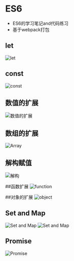 # ES6    
* ES6的学习笔记and代码练习     
* 基于webpack打包

## let     

![let](https://github.com/SimplyWenjing/ES6/blob/master/Note/let.jpg)    

## const
![const](https://github.com/SimplyWenjing/ES6/blob/master/Note/const.jpg)

## 数值的扩展    
![数值的扩展](https://github.com/SimplyWenjing/ES6/blob/master/Note/number.jpg)

## 数组的扩展
![Array](https://github.com/SimplyWenjing/ES6/blob/master/Note/Array.jpg)

## 解构赋值
![解构](https://github.com/SimplyWenjing/ES6/blob/master/Note/jiegou.jpg)

##函数扩展
![function](https://github.com/SimplyWenjing/ES6/blob/master/Note/function.jpg)

##对象的扩展
![object](https://github.com/SimplyWenjing/ES6/blob/master/Note/object.jpg)

## Set and Map
![Set and Map](https://github.com/SimplyWenjing/ES6/blob/master/Note/set.jpg)
![Set and Map](https://github.com/SimplyWenjing/ES6/blob/master/Note/map.jpg)

## Promise
![Promise](https://github.com/SimplyWenjing/ES6/blob/master/Note/promise.jpg)

